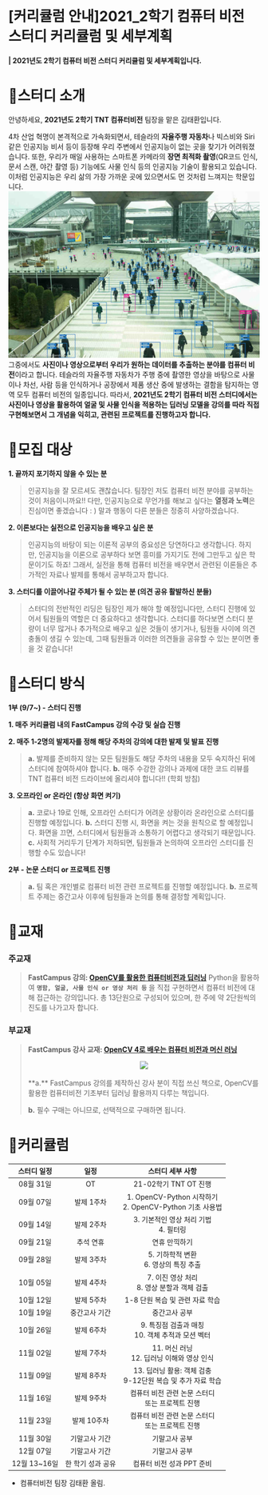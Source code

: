 # [커리큘럼 안내]2021_2학기 컴퓨터 비전 스터디 커리큘럼 및 세부계획

#### |  2021년도 2학기 컴퓨터 비전 스터디 커리큘럼 및 세부계획입니다.  

# 🔔스터디 소개 

 안녕하세요, **2021년도 2학기 TNT 컴퓨터비전** 팀장을 맡은 김태환입니다.

 4차 산업 혁명이 본격적으로 가속화되면서, 테슬라의 **자율주행 자동차**나 빅스비와 Siri 같은 인공지능 비서 등이 등장해 우리 주변에서 인공지능이 없는 곳을 찾기가 어려워졌습니다. 또한, 우리가 매일 사용하는 스마트폰 카메라의 **장면 최적화 촬영**(QR코드 인식, 문서 스캔, 야간 촬영 등) 기능에도 사물 인식 등의 인공지능 기술이 활용되고 있습니다. 이처럼 인공지능은 우리 삶의 가장 가까운 곳에 있으면서도 먼 것처럼 느껴지는 학문입니다.
![image](https://github.com/skku-taehwan/taehwan16/blob/main/humanrecognition.jpg?raw=true)
 그중에서도 **사진이나 영상으로부터 우리가 원하는 데이터를 추출하는 분야를 컴퓨터 비전**이라고 합니다. 테슬라의 자율주행 자동차가 주행 중에 촬영한 영상을 바탕으로 사물이나 차선, 사람 등을 인식하거나 공장에서 제품 생산 중에 발생하는 결함을 탐지하는 영역 모두 컴퓨터 비전의 일종입니다. 따라서, **2021년도 2학기 컴퓨터 비전 스터디에서는 사진이나 영상을 활용하여 얼굴 및 사물 인식을 적용하는 딥러닝 모델을 강의를 따라 직접 구현해보면서 그 개념을 익히고, 관련된 프로젝트를 진행하고자 합니다.** 

 

# 🔔모집 대상

**1. 끝까지 포기하지 않을 수 있는 분**
>인공지능을 잘 모르셔도 괜찮습니다. 팀장인 저도 컴퓨터 비전 분야를 공부하는 것이 처음이니까요!! 다만, 인공지능으로 무언가를 해보고 싶다는 **열정과 노력**은 진심이면 좋겠습니다 : ) 말과 행동이 다른 분들은 정중히 사양하겠습니다.

**2. 이론보다는 실전으로 인공지능을 배우고 싶은 분**
> 인공지능의 바탕이 되는 이론적 공부의 중요성은 당연하다고 생각합니다. 하지만, 인공지능을 이론으로 공부하다 보면 흥미를 가지기도 전에 그만두고 싶은 학문이기도 하죠! 그래서, 실전을 통해 컴퓨터 비전을 배우면서 관련된 이론들은 추가적인 자료나 발제를 통해서 공부하고자 합니다.

 **3. 스터디를 이끌어나갈 주체가 될 수 있는 분 (의견 공유 활발하신 분들)**
> 스터디의 전반적인 리딩은 팀장인 제가 해야 할 예정입니다만, 스터디 진행에 있어서 팀원들의 역할은 더 중요하다고 생각합니다. 스터디를 하다보면 스터디 분량이 너무 많거나 추가적으로 배우고 싶은 것들이 생기거나, 팀원들 사이에 의견 충돌이 생길 수 있는데, 그때 팀원들과 이러한 의견들을 공유할 수 있는 분이면 좋을 것 같습니다! 

# 🔔스터디 방식

**1부 (9/7~) - 스터디 진행**

 **1. 매주 커리큘럼 내의 FastCampus 강의 수강 및 실습 진행**

 **2. 매주 1-2명의 발제자를 정해 해당 주차의 강의에 대한 발제 및 발표 진행**

 > **a.** 발제를 준비하지 않는 모든 팀원들도 해당 주차의 내용을 모두 숙지하신 뒤에 스터디에 참여하셔야 합니다.
 > **b.** 매주 수강한 강의나 과제에 대한 코드 리뷰를 TNT 컴퓨터 비전 드라이브에 올리셔야 합니다!! (학회 방침)  

 **3. 오프라인 or 온라인 (항상 화면 켜기)**

>**a.** 코로나 19로 인해, 오프라인 스터디가 어려운 상황이라 온라인으로 스터디를 진행할 예정입니다.
 > **b.** 스터디 진행 시, 화면을 켜는 것을 원칙으로 할 예정입니다. 화면을 끄면, 스터디에서 팀원들과 소통하기 어렵다고 생각되기 때문입니다.
> **c.** 사회적 거리두기 단계가 저하되면, 팀원들과 논의하여 오프라인 스터디를 진행할 수도 있습니다!

**2부 - 논문 스터디 or 프로젝트 진행**

> **a.** 팀 혹은 개인별로 컴퓨터 비전 관련 프로젝트를 진행할 예정입니다.
> **b.** 프로젝트 주제는 중간고사 이후에 팀원들과 논의를 통해 결정할 계획입니다.

# 🔔교재

### 주교재 ###

> **FastCampus 강의: [OpenCV를 활용한 컴퓨터비전과 딥러닝](https://fastcampus.co.kr/dev_online_cvodl)**
> Python을 활용하여 **`명함, 얼굴, 사물 인식 or 영상 처리 등`** 을 직접 구현하면서 컴퓨터 비전에 대해 접근하는 강의입니다.
>   총 13단원으로 구성되어 있으며, 한 주에 약 2단원씩의 진도를 나가고자 합니다.

### 부교재 ###

>**FastCampus 강사 교재: [OpenCV 4로 배우는 컴퓨터 비전과 머신 러닝](http://www.kyobobook.co.kr/product/detailViewKor.laf?mallGb=KOR&ejkGb=KOR&barcode=9791160507652)**
> <p align = "center"> <img src = "http://image.kyobobook.co.kr/images/book/xlarge/652/x9791160507652.jpg" width = 300></p>
>  **a.** FastCampus 강의를 제작하신 강사 분이 직접 쓰신 책으로, OpenCV를 활용한 컴퓨터비전 기초부터 딥러닝 활용까지 다루는 책입니다.
>  
>  __b.__ 필수 구매는 아니므로, 선택적으로 구매하면 됩니다. 

# 🔔커리큘럼
| 스터디 일정| 일정|스터디 세부 사항|
|:---:|:---:|:---:|
|08월 31일|OT|21-02학기 TNT OT 진행|
|09월 07일|발제 1주차|1. OpenCV-Python 시작하기 <br>2. OpenCV-Python 기초 사용법|
|09월 14일|발제 2주차|3. 기본적인 영상 처리 기법 <br>4. 필터링 |
|09월 21일|추석 연휴|연휴 만끽하기|
|09월 28일|발제 3주차|5. 기하학적 변환 <br> 6. 영상의 특징 추출 |
|10월 05일|발제 4주차|7. 이진 영상 처리<br> 8. 영상 분할과 객체 검출 |
|10월 12일|발제 5주차|1-8 단원 복습 및 관련 자료 학습 |
|10월 19일|중간고사 기간| 중간고사 공부 |
|10월 26일|발제 6주차|9. 특징점 검출과 매칭 <br> 10. 객체 추적과 모션 벡터 |
|11월 02일|발제 7주차|11. 머신 러닝 <br> 12. 딥러닝 이해와 영상 인식 |
|11월 09일|발제 8주차|13. 딥러닝 활용: 객체 검충<br> 9-12단원 복습 및 추가 자료 학습|
|11월 16일|발제 9주차| 컴퓨터 비전 관련 논문 스터디 <br> 또는 프로젝트 진행 |
|11월 23일|발제 10주차|컴퓨터 비전 관련 논문 스터디 <br> 또는 프로젝트 진행 |
|11월 30일|기말고사 기간|기말고사 공부 |
|12월 07일|기말고사 기간|기말고사 공부 |
|12월 13~16일|한 학기 성과 공유| 컴퓨터 비전 성과 PPT 준비|

- 컴퓨터비전 팀장 김태환 올림.
